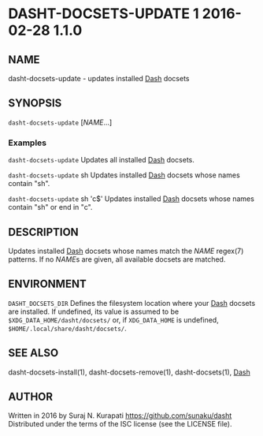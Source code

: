 # DASHT-DOCSETS-UPDATE 1        2016-02-28                            1.1.0

## NAME

dasht-docsets-update - updates installed [Dash] docsets

## SYNOPSIS

`dasht-docsets-update` [*NAME*...]

### Examples

`dasht-docsets-update`
  Updates all installed [Dash] docsets.

`dasht-docsets-update` sh
  Updates installed [Dash] docsets whose names contain "sh".

`dasht-docsets-update` sh 'c$'
  Updates installed [Dash] docsets whose names contain "sh" or end in "c".

## DESCRIPTION

Updates installed [Dash] docsets whose names match the *NAME* regex(7)
patterns.  If no *NAME*s are given, all available docsets are matched.

## ENVIRONMENT

`DASHT_DOCSETS_DIR`
  Defines the filesystem location where your [Dash] docsets are installed.
  If undefined, its value is assumed to be `$XDG_DATA_HOME/dasht/docsets/`
  or, if `XDG_DATA_HOME` is undefined, `$HOME/.local/share/dasht/docsets/`.

## SEE ALSO

dasht-docsets-install(1), dasht-docsets-remove(1), dasht-docsets(1), [Dash]

[Dash]: https://kapeli.com/dash

## AUTHOR

Written in 2016 by Suraj N. Kurapati <https://github.com/sunaku/dasht>
Distributed under the terms of the ISC license (see the LICENSE file).